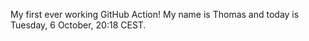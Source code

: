 My first ever working GitHub Action!
My name is Thomas and today is Tuesday, 6 October, 20:18 CEST. 
